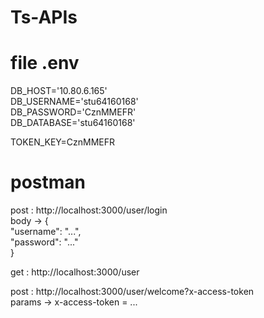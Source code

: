 # Ts-APIs
# file .env
DB_HOST='10.80.6.165' <br>
DB_USERNAME='stu64160168' <br>
DB_PASSWORD='CznMMEFR' <br>
DB_DATABASE='stu64160168' <br>

TOKEN_KEY=CznMMEFR <br>

# postman
post : http://localhost:3000/user/login <br>
body -> { <br>
          "username": "...", <br>
          "password": "..." <br>
        } <br>

get : http://localhost:3000/user <br>

post : http://localhost:3000/user/welcome?x-access-token <br>
params -> x-access-token = ... 
